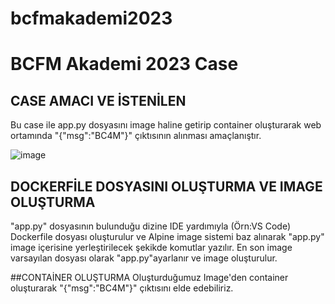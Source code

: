 # bcfmakademi2023
# BCFM Akademi 2023 Case

## CASE AMACI VE İSTENİLEN
Bu case ile app.py dosyasını image haline getirip container oluşturarak web ortamında "{"msg":"BC4M"}" çıktısının alınması amaçlanıştır.

![image](https://github.com/yasintemur/bcfmakademi2023/assets/33574304/00bb5e40-ad90-4bb3-9bbf-a8576e851e40)

## DOCKERFİLE DOSYASINI OLUŞTURMA VE IMAGE OLUŞTURMA
"app.py" dosyasının bulunduğu dizine IDE yardımıyla (Örn:VS Code) Dockerfile dosyası oluşturulur ve Alpine image sistemi baz alınarak "app.py" image içerisine yerleştirilecek şekikde komutlar yazılır. En son image varsayılan dosyası olarak "app.py"ayarlanır ve image oluşturulur.

##CONTAİNER OLUŞTURMA
Oluşturduğumuz Image'den container oluşturarak "{"msg":"BC4M"}" çıktısını elde edebiliriz.

